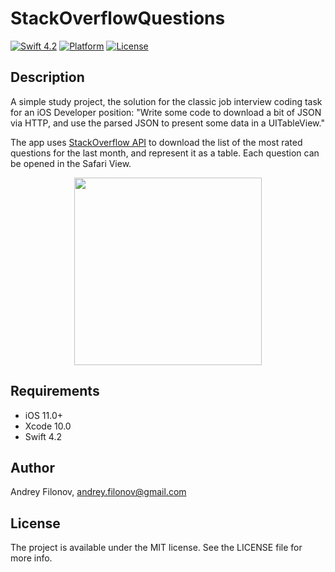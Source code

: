 
# StackOverflowQuestions

[![Swift 4.2](https://img.shields.io/badge/swift-4.2-orange.svg)](https://developer.apple.com/swift/) [![Platform](https://img.shields.io/badge/platform-iOS-brightgreen.svg)](https://github.com/afil310/StackOverflowQuestions) [![License](https://img.shields.io/badge/licence-MIT-blue.svg)](https://github.com/afil310/StackOverflowQuestions)

## Description
A simple study project, the solution for the classic job interview coding task for an iOS Developer position:
"Write some code to download a bit of JSON via HTTP, and use the parsed JSON to present some data in a UITableView."

The app uses <a href="https://api.stackexchange.com/docs/types/question">StackOverflow API</a> to download the list of the most rated questions for the last month, and represent it as a table. Each question can be opened in the Safari View.
<p align="center"><img src ="https://raw.githubusercontent.com/afil310/StackOverflowQuestions/master/Screenshots/UITableView.png" width="300px"/></p>

## Requirements

- iOS 11.0+
- Xcode 10.0
- Swift 4.2


## Author

Andrey Filonov, andrey.filonov@gmail.com

## License

The project is available under the MIT license. See the LICENSE file for more info.

